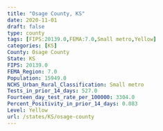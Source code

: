 ```yaml
---
title: "Osage County, KS"
date: 2020-11-01
draft: false
type: county
tags: [FIPS:20139.0,FEMA:7.0,Small metro,Yellow]
categories: [KS]
County: Osage County
State: KS
FIPS: 20139.0
FEMA_Region: 7.0
Population: 15949.0
NCHS_Urban_Rural_Classification: Small metro
Tests_in_prior_14_days: 527.0
Fourteen_day_test_rate_per_100000: 3304.0
Percent_Positivity_in_prior_14_days: 0.083
Level: Yellow
url: /states/KS/osage-county
---
```



